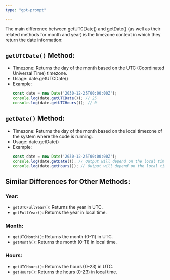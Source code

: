 ```yaml
---
type: "gpt-prompt"

---
```

The main difference between getUTCDate() and getDate() (as well as their related methods for month and year) is the
timezone context in which they return the date information:

## `getUTCDate()` Method:

- Timezone: Returns the day of the month based on the UTC (Coordinated Universal Time) timezone.
- Usage: date.getUTCDate()
- Example:
    ```js
    const date = new Date('2030-12-25T00:00:00Z');
    console.log(date.getUTCDate()); // 25
    console.log(date.getUTCHours()); // 0
    ```

## `getDate()` Method:

- Timezone: Returns the day of the month based on the local timezone of the system where the code is running.
- Usage: date.getDate()
- Example:
    ```js
    const date = new Date('2030-12-25T00:00:00Z');
    console.log(date.getDate()); // Output will depend on the local timezone
    console.log(date.getHours()); // Output will depend on the local timezone
    ```

## Similar Differences for Other Methods:

### Year:

- `getUTCFullYear()`: Returns the year in UTC.
- `getFullYear()`: Returns the year in local time.

### Month:

- `getUTCMonth()`: Returns the month (0-11) in UTC.
- `getMonth()`: Returns the month (0-11) in local time.

### Hours:

- `getUTCHours()`: Returns the hours (0-23) in UTC.
- `getHours()`: Returns the hours (0-23) in local time.